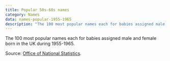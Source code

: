 ```yaml
---
title: Popular 50s-60s names
category: Names
data: names-popular-1955-1965
description: "The 100 most popular names each for babies assigned male and female born in the UK during 1955-1965."
---
```


The 100 most popular names each for babies assigned male and female born in the UK during 1955-1965.

Source: [Office of National Statistics](https://www.ons.gov.uk/peoplepopulationandcommunity/birthsdeathsandmarriages/livebirths/datasets/babynamesenglandandwalestop100babynameshistoricaldata).